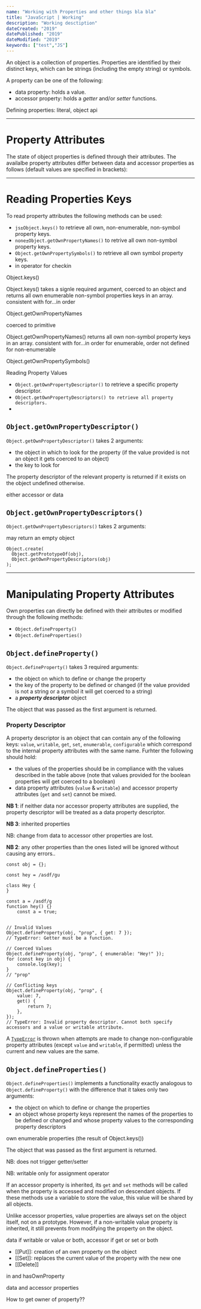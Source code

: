 ```yaml
---
name: "Working with Properties and other things bla bla"
title: "JavaScript | Working"
description: "Working desctiption"
dateCreated: "2019"
datePublished: "2019"
dateModified: "2019"
keywords: ["test","JS"]
---
```


An object is a collection of properties. Properties are identified by their distinct keys, which can be strings (including the empty string) or symbols. 

A property can be one of the following:

* data property: holds a value.
* accessor property: holds a *getter* and/or *setter* functions.

Defining properties: literal, object api

---

Property Attributes
===================

The state of object properties is defined through their attributes. The availalbe property attributes differ between data and accessor properties as follows (default values are specified in brackets):

---

Reading Properties Keys
=======================

To read property attributes the following methods can be used:

* `js±Object.keys()` to retrieve all own, non-enumerable, non-symbol property keys.
* `none±Object.getOwnPropertyNames()` to retrive all own non-symbol property keys.
* `Object.getOwnPropertySymbols()` to retrieve all own symbol property keys.
* in operator for checkin

Object.keys()

Object.keys() takes a signle required argument, coerced to an object and returns all own enumerable non-symbol properties keys in an array. consistent with for...in order

Object.getOwnPropertyNames

coerced to primitive

Object.getOwnPropertyNames() returns all own non-symbol property keys in an array. consistent with for...in order for enumerable, order not defined for non-enumerable

Object.getOwnPropertySymbols()

Reading Property Values

* `Object.getOwnPropertyDescriptor()` to retrieve a specific property descriptor.
* `Object.getOwnPropertyDescriptors() to retrieve all property descriptors.`
* 

`Object.getOwnPropertyDescriptor()`
-----------------------------------

`Object.getOwnPropertyDescriptor()` takes 2 arguments:

* the object in which to look for the property (if the value provided is not an object it gets coerced to an object)
* the key to look for

The property descriptor of the relevant property is returned if it exists on the object undefined otherwise.

either accessor or data

`Object.getOwnPropertyDescriptors()`
------------------------------------

`Object.getOwnPropertyDescriptors()` takes 2 arguments:

may return an empty object

```
Object.create(
  Object.getPrototypeOf(obj), 
  Object.getOwnPropertyDescriptors(obj) 
);
```

---

Manipulating Property Attributes
================================

Own properties can directly be defined with their attributes or modified through the following methods:

* `Object.defineProperty()`
* `Object.defineProperties()`

`Object.defineProperty()`
-------------------------

`Object.defineProperty()` takes 3 required arguments:

* the object on which to define or change the property
* the key of the property to be defined or changed (if the value provided is not a string or a symbol it will get coerced to a string)
* a ***property descriptor*** object

The object that was passed as the first argument is returned.

### Property Descriptor

A property descriptor is an object that can contain any of the following keys: `value`, `writable`, `get`, `set`, `enumerable`, `configurable` which correspond to the internal property attributes with the same name. Furhter the following should hold:

* the values of the properties should be in compliance with the values described in the table above (note that values provided for the boolean properties will get coerced to a boolean)
* data property attributes (`value` & `writabl`​`e`) and accessor property attributes (`get` and `set`) cannot be mixed.

**NB 1**: if neither data nor accessor property attributes are supplied, the property descriptor will be treated as a data property descriptor. 

**NB 3**: inherited properties

NB: change from data to accessor other properties are lost.

**NB 2**: any other properties than the ones listed will be ignored without causing any errors..

```js{1,4-6}{numberLines: true}
const obj = {};

const hey = /asdf/gu

class Hey {
}

const a = /asdf/g
function hey() {}
    const a = true;


// Invalid Values
Object.defineProperty(obj, "prop", { get: 7 });
// TypeError: Getter must be a function.

// Coerced Values
Object.defineProperty(obj, "prop", { enumerable: "Hey!" });
for (const key in obj) {
    console.log(key);
}
// "prop"

// Conflicting keys
Object.defineProperty(obj, "prop", {
    value: 7,
    get() {
        return 7;
    },
}); 
// TypeError: Invalid property descriptor. Cannot both specify accessors and a value or writable attribute.
```

A [`TypeError`](https://developer.mozilla.org/en-US/docs/Web/JavaScript/Reference/Global_Objects/TypeError "The TypeError object represents an error when a value is not of the expected type.") is thrown when attempts are made to change non-configurable property attributes (except `value` and `writable`, if permitted) unless the current and new values are the same.

`Object.defineProperties()`
---------------------------

`Object.defineProperties()` implements a functionality exactly analogous to `Object.defineProperty()` with the difference that it takes only two arguments:

* the object on which to define or change the properties
* an object whose property keys represent the names of the properties to be defined or changed and whose property values to the corresponding property descriptors

own enumerable properties (the result of Object.keys())

The object that was passed as the first argument is returned.

NB: does not trigger getter/setter

NB: writable only for assignment operator

If an accessor property is inherited, its `get` and `set` methods will be called when the property is accessed and modified on descendant objects. If these methods use a variable to store the value, this value will be shared by all objects.

Unlike accessor properties, value properties are always set on the object itself, not on a prototype. However, if a non-writable value property is inherited, it still prevents from modifying the property on the object.

data if writable or value or both, accessor if get or set or both



* [[Put]]: creation of an own property on the object
* [[Set]]: replaces the current value of the property with the new one
* [[Delete]]

in and hasOwnProperty

data and accessor properties

How to get owner of property??
